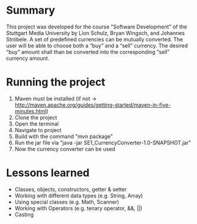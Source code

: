 # Summary

This project was developed for the course "Software Development" of the Stuttgart Media University by Lion Schulz, Bryan Wingsch, and Johannes Ströbele. A set of predefined currencies can be mutually converted. The user will be able to choose both a “buy” and a “sell” currency. The desired “buy” amount shall than be converted into the corresponding “sell” currency amount.

# Running the project

1) Maven must be installed (if not -> http://maven.apache.org/guides/getting-started/maven-in-five-minutes.html)
2) Clone the project
3) Open the terminal
4) Navigate to project
5) Build with the command "mvn package"
6) Run the jar file via "java -jar SE1_CurrencyConverter-1.0-SNAPSHOT.jar" 
7) Now the currency converter can be used

# Lessons learned

* Classes, objects, constructors, getter & setter
* Working with different data types (e.g. String, Array)
* Using special classes (e.g. Math, Scanner)
* Working with Operators (e.g. tenary operator, &&, ||)
* Casting
